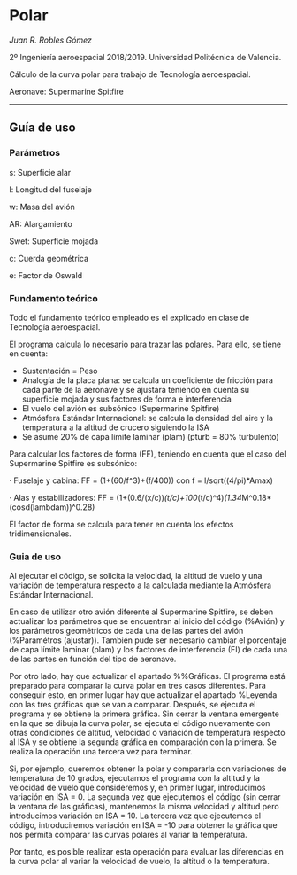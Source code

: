 # Polar
*Juan R. Robles Gómez* 

2º Ingeniería aeroespacial 2018/2019. Universidad Politécnica de Valencia.

Cálculo de la curva polar para trabajo de Tecnología aeroespacial.

Aeronave: Supermarine Spitfire

-----------------------------------

## Guía de uso

### Parámetros

s: Superficie alar

l: Longitud del fuselaje

w: Masa del avión

AR: Alargamiento

Swet: Superficie mojada

c: Cuerda geométrica

e: Factor de Oswald

### Fundamento teórico

Todo el fundamento teórico empleado es el explicado en clase de Tecnología aeroespacial.

El programa calcula lo necesario para trazar las polares. Para ello, se tiene en cuenta:
- Sustentación = Peso
- Analogía de la placa plana: se calcula un coeficiente de fricción para cada parte de la aeronave y se ajustará teniendo en cuenta su superficie mojada y sus factores de forma e interferencia
- El vuelo del avión es subsónico (Supermarine Spitfire)
- Atmósfera Estándar Internacional: se calcula la densidad del aire y la temperatura a la altitud de crucero siguiendo la ISA
- Se asume 20% de capa límite laminar (plam) (pturb = 80% turbulento)

Para calcular los factores de forma (FF), teniendo en cuenta que el caso del Supermarine Spitfire es subsónico:

· Fuselaje y cabina: 
FF = (1+(60/f^3)+(f/400)) con f = l/sqrt((4/pi)*Amax)

· Alas y estabilizadores:
FF = (1+(0.6/(x/c))*(t/c)+100*(t/c)^4)*(1.34*M^0.18*(cosd(lambdam))^0.28)

El factor de forma se calcula para tener en cuenta los efectos tridimensionales.

### Guia de uso

Al ejecutar el código, se solicita la velocidad, la altitud de vuelo y una variación de temperatura respecto a la calculada mediante la Atmósfera Estándar Internacional.

En caso de utilizar otro avión diferente al Supermarine Spitfire, se deben actualizar los parámetros que se encuentran al inicio del código (%Avión) y los parámetros geométricos de cada una de las partes del avión (%Paramétros (ajustar)). También pude ser necesario cambiar el porcentaje de capa límite laminar (plam) y los factores de interferencia (FI) de cada una de las partes en función del tipo de aeronave.

Por otro lado, hay que actualizar el apartado %%Gráficas. El programa está preparado para comparar la curva polar en tres casos diferentes. Para conseguir esto, en primer lugar hay que actualizar el apartado %Leyenda con las tres gráficas que se van a comparar. Después, se ejecuta el programa y se obtiene la primera gráfica. Sin cerrar la ventana emergente en la que se dibuja la curva polar, se ejecuta el código nuevamente con otras condiciones de altitud, velocidad o variación de temperatura respecto al ISA y se obtiene la segunda gráfica en comparación con la primera. Se realiza la operación una tercera vez para terminar.

Si, por ejemplo, queremos obtener la polar y compararla con variaciones de temperatura de 10 grados, ejecutamos el programa con la altitud y la velocidad de vuelo que consideremos y, en primer lugar, introducimos variación en ISA = 0. La segunda vez que ejecutemos el código (sin cerrar la ventana de las gráficas), mantenemos la misma velocidad y altitud pero introducimos variación en ISA = 10. La tercera vez que ejecutemos el código, introduciremos variación en ISA = -10 para obtener la gráfica que nos permita comparar las curvas polares al variar la temperatura.

Por tanto, es posible realizar esta operación para evaluar las diferencias en la curva polar al variar la velocidad de vuelo, la altitud o la temperatura.
